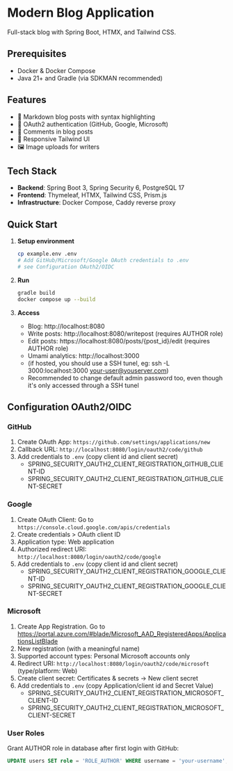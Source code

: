# Modern Blog Application

Full-stack blog with Spring Boot, HTMX, and Tailwind CSS.

## Prerequisites

- Docker & Docker Compose
- Java 21+ and Gradle (via SDKMAN recommended)

## Features

- 📝 Markdown blog posts with syntax highlighting
- 🔐 OAuth2 authentication (GitHub, Google, Microsoft)
- 💬 Comments in blog posts
- 🎨 Responsive Tailwind UI
- 🖼️ Image uploads for writers

## Tech Stack

- **Backend**: Spring Boot 3, Spring Security 6, PostgreSQL 17
- **Frontend**: Thymeleaf, HTMX, Tailwind CSS, Prism.js
- **Infrastructure**: Docker Compose, Caddy reverse proxy

## Quick Start

1. **Setup environment**
   ```bash
   cp example.env .env
   # Add GitHub/Microsoft/Google OAuth credentials to .env
   # see Configuration OAuth2/OIDC
   ```

2. **Run**
   ```bash
   gradle build
   docker compose up --build
   ```

3. **Access**
   - Blog: http://localhost:8080
   - Write posts: http://localhost:8080/writepost (requires AUTHOR role)
   - Edit posts: https://localhost:8080/posts/{post_id}/edit (requires AUTHOR role)
   - Umami analytics: http://localhost:3000 
    - (if hosted, you should use a SSH tunel, eg: ssh -L 3000:localhost:3000 your-user@youserver.com)
    - Recommended to change default admin password too, even though it's only accessed through a SSH tunel

## Configuration OAuth2/OIDC

### GitHub
1. Create OAuth App: `https://github.com/settings/applications/new`
2. Callback URL: `http://localhost:8080/login/oauth2/code/github`
3. Add credentials to `.env` (copy client id and client secret)
    - SPRING_SECURITY_OAUTH2_CLIENT_REGISTRATION_GITHUB_CLIENT-ID
    - SPRING_SECURITY_OAUTH2_CLIENT_REGISTRATION_GITHUB_CLIENT-SECRET

### Google

1. Create OAuth Client: Go to `https://console.cloud.google.com/apis/credentials`
2. Create credentials > OAuth client ID
3. Application type: Web application
4. Authorized redirect URI: `http://localhost:8080/login/oauth2/code/google`
5. Add credentials to `.env` (copy client id and client secret)
    - SPRING_SECURITY_OAUTH2_CLIENT_REGISTRATION_GOOGLE_CLIENT-ID
    - SPRING_SECURITY_OAUTH2_CLIENT_REGISTRATION_GOOGLE_CLIENT-SECRET

### Microsoft

1. Create App Registration. Go to https://portal.azure.com/#blade/Microsoft_AAD_RegisteredApps/ApplicationsListBlade
2. New registration (with a meaningful name)
3. Supported account types: Personal Microsoft accounts only
3. Redirect URI: `http://localhost:8080/login/oauth2/code/microsoft` (type/platform: Web)
4. Create client secret: Certificates & secrets → New client secret
5. Add credentials to `.env` (copy Application/client id and Secret Value)
    - SPRING_SECURITY_OAUTH2_CLIENT_REGISTRATION_MICROSOFT_CLIENT-ID
    - SPRING_SECURITY_OAUTH2_CLIENT_REGISTRATION_MICROSOFT_CLIENT-SECRET

### User Roles
Grant AUTHOR role in database after first login with GitHub:
```sql
UPDATE users SET role = 'ROLE_AUTHOR' WHERE username = 'your-username';
```
